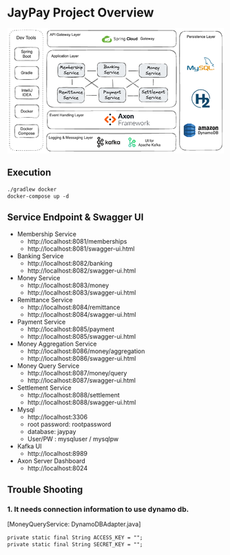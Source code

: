# JayPay Project Overview
![Overall Architecture](docs/architecture/jaypay_overall_architecture.png)

## Execution
```
./gradlew docker
docker-compose up -d
```

## Service Endpoint & Swagger UI
- Membership Service
  - http://localhost:8081/memberships
  - http://localhost:8081/swagger-ui.html
- Banking Service
  - http://localhost:8082/banking
  - http://localhost:8082/swagger-ui.html
- Money Service
  - http://localhost:8083/money
  - http://localhost:8083/swagger-ui.html
- Remittance Service
  - http://localhost:8084/remittance
  - http://localhost:8084/swagger-ui.html
- Payment Service
  - http://localhost:8085/payment
  - http://localhost:8085/swagger-ui.html
- Money Aggregation Service
  - http://localhost:8086/money/aggregation
  - http://localhost:8086/swagger-ui.html
- Money Query Service
  - http://localhost:8087/money/query
  - http://localhost:8087/swagger-ui.html
- Settlement Service
  - http://localhost:8088/settlement
  - http://localhost:8088/swagger-ui.html  
- Mysql
  - http://localhost:3306
  - root password: rootpassword
  - database: jaypay
  - User/PW : mysqluser / mysqlpw
- Kafka UI
  - http://localhost:8989
- Axon Server Dashboard
  - http://localhost:8024

## Trouble Shooting
### 1. It needs connection information to use dynamo db.
[MoneyQueryService: DynamoDBAdapter.java]
```
private static final String ACCESS_KEY = "";
private static final String SECRET_KEY = "";
```